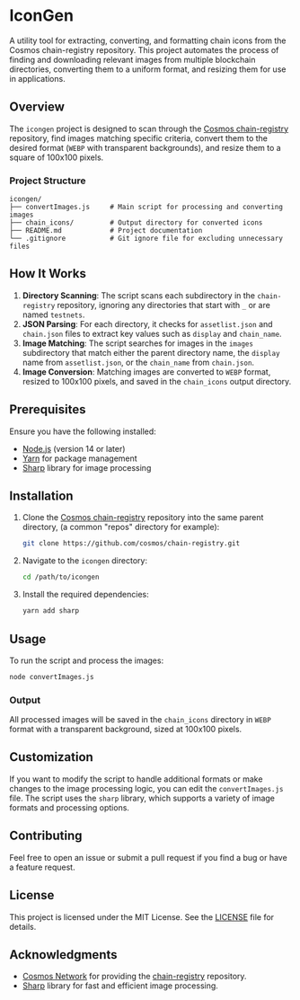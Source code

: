 # IconGen

A utility tool for extracting, converting, and formatting chain icons from the Cosmos chain-registry repository. This project automates the process of finding and downloading relevant images from multiple blockchain directories, converting them to a uniform format, and resizing them for use in applications.

## Overview

The `icongen` project is designed to scan through the [Cosmos chain-registry](https://github.com/cosmos/chain-registry) repository, find images matching specific criteria, convert them to the desired format (`WEBP` with transparent backgrounds), and resize them to a square of 100x100 pixels.

### Project Structure

```
icongen/
├── convertImages.js     # Main script for processing and converting images
├── chain_icons/         # Output directory for converted icons
├── README.md            # Project documentation
└── .gitignore           # Git ignore file for excluding unnecessary files
```

## How It Works

1. **Directory Scanning**: The script scans each subdirectory in the `chain-registry` repository, ignoring any directories that start with `_` or are named `testnets`.
2. **JSON Parsing**: For each directory, it checks for `assetlist.json` and `chain.json` files to extract key values such as `display` and `chain_name`.
3. **Image Matching**: The script searches for images in the `images` subdirectory that match either the parent directory name, the `display` name from `assetlist.json`, or the `chain_name` from `chain.json`.
4. **Image Conversion**: Matching images are converted to `WEBP` format, resized to 100x100 pixels, and saved in the `chain_icons` output directory.

## Prerequisites

Ensure you have the following installed:

- [Node.js](https://nodejs.org/) (version 14 or later)
- [Yarn](https://yarnpkg.com/) for package management
- [Sharp](https://sharp.pixelplumbing.com/) library for image processing

## Installation

1. Clone the [Cosmos chain-registry](https://github.com/cosmos/chain-registry) repository into the same parent directory, (a common "repos" directory for example):
   ```bash
   git clone https://github.com/cosmos/chain-registry.git
   ```

2. Navigate to the `icongen` directory:
   ```bash
   cd /path/to/icongen
   ```

3. Install the required dependencies:
   ```bash
   yarn add sharp
   ```

## Usage

To run the script and process the images:

```bash
node convertImages.js
```

### Output

All processed images will be saved in the `chain_icons` directory in `WEBP` format with a transparent background, sized at 100x100 pixels.

## Customization

If you want to modify the script to handle additional formats or make changes to the image processing logic, you can edit the `convertImages.js` file. The script uses the `sharp` library, which supports a variety of image formats and processing options.

## Contributing

Feel free to open an issue or submit a pull request if you find a bug or have a feature request.

## License

This project is licensed under the MIT License. See the [LICENSE](LICENSE) file for details.

## Acknowledgments

- [Cosmos Network](https://cosmos.network/) for providing the [chain-registry](https://github.com/cosmos/chain-registry) repository.
- [Sharp](https://sharp.pixelplumbing.com/) library for fast and efficient image processing.
